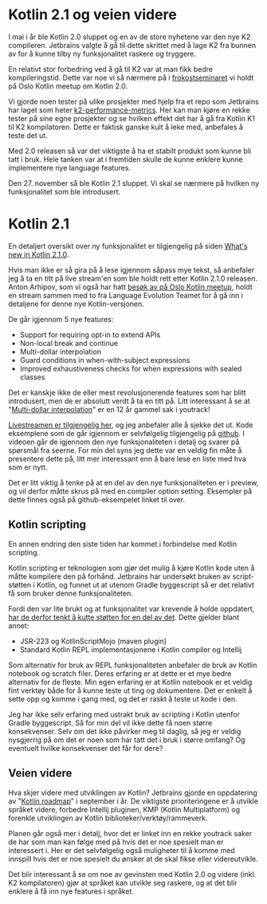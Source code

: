 # Kotlin 2.1 og veien videre

I mai i år ble Kotlin 2.0 sluppet og en av de store nyhetene var den nye K2 compileren.
Jetbrains valgte å gå til dette skrittet med å lage K2 fra bunnen av for å kunne tilby ny funksjonalitet raskere og tryggere.

En relativt stor forbedring ved å gå til K2 var at man fikk bedre kompileringstid.
Dette var noe vi så nærmere på i [frokostseminaret](https://www.meetup.com/meetup-group-nwerbymu/events/302809664) vi holdt på Oslo Kotlin meetup om Kotlin 2.0.

Vi gjorde noen tester på ulike prosjekter med hjelp fra et repo som Jetbrains har laget som heter [k2-performance-metrics](https://github.com/Kotlin/k2-performance-metrics).
Her kan man kjøre en rekke tester på sine egne prosjekter og se hvilken effekt det har å gå fra Kotlin K1 til K2 kompilatoren. Dette er faktisk ganske kult å leke med, anbefales å teste det ut.

Med 2.0 releasen så var det viktigste å ha et stabilt produkt som kunne bli tatt i bruk. 
Hele tanken var at i fremtiden skulle de kunne enklere kunne implementere nye language features.

Den 27. november så ble Kotlin 2.1 sluppet. Vi skal se nærmere på hvilken ny funksjonalitet som ble introdusert.

# Kotlin 2.1

En detaljert oversikt over ny funksjonalitet er tilgjengelig på siden [What's new in Kotlin 2.1.0](https://kotlinlang.org/docs/whatsnew21.html).

Hvis man ikke er så gira på å lese igjennom såpass mye tekst, så anbefaler jeg å ta en titt på live stream'en som ble holdt rett etter Kotlin 2.1.0 releasen.
Anton Arhipov, som vi også har hatt [besøk av på Oslo Kotlin meetup](https://www.meetup.com/meetup-group-nwerbymu/events/287832922/?utm_medium=referral&utm_campaign=share-btn_savedevents_share_modal&utm_source=link),
holdt en stream sammen med to fra Language Evolution Teamet for å gå inn i detaljene for denne nye Kotlin-versjonen.

De går igjennom 5 nye features:
- Support for requiring opt-in to extend APIs
- Non-local break and continue
- Multi-dollar interpolation
- Guard conditions in when-with-subject expressions
- Improved exhaustiveness checks for when expressions with sealed classes

Det er kanskje ikke de eller mest revolusjonerende features som har blitt introdusert, men de er absolutt verdt å ta en titt på.
Litt interessant å se at "[Multi-dollar interpolation](https://youtrack.jetbrains.com/issue/KT-2425/Multidollar-interpolation-improve-handling-of-in-string-literals)" er en 12 år gammel sak i youtrack!

[Livestreamen er tilgjengelig her](https://www.youtube.com/live/jlgRcpVRqEo?si=C9YrEFPgQoe6XK6w), og jeg anbefaler alle å sjekke det ut.
Kode eksemplene som de går igjennom er selvfølgelig tilgjengelig på [github](https://github.com/antonarhipov/kotlin-langauge-updates-2.1.0).
I videoen går de igjennom den nye funksjonaliteten i detalj og svarer på spørsmål fra seerne. 
For min del syns jeg dette var en veldig fin måte å presentere dette på, litt mer interessant enn å bare lese en liste med hva som er nytt.

Det er litt viktig å tenke på at en del av den nye funksjonaliteten er i preview, og vil derfor måtte skrus på med en compiler option setting.
Eksempler på dette finnes også på github-eksempelet linket til over.

## Kotlin scripting

En annen endring den siste tiden har kommet i forbindelse med Kotlin scripting.

Kotlin scripting er teknologien som gjør det mulig å kjøre Kotlin kode uten å måtte kompilere den på forhånd.
Jetbrains har undersøkt bruken av script-støtten i Kotlin, og funnet ut at utenom Gradle byggescript så er det relativt få som bruker denne funksjonaliteten.

Fordi den var lite brukt og at funksjonalitet var krevende å holde oppdatert, [har de derfor tenkt å kutte støtten for en del av det](https://blog.jetbrains.com/kotlin/2024/11/state-of-kotlin-scripting-2024/).
Dette gjelder blant annet:
- JSR-223 og KotlinScriptMojo (maven plugin)
- Standard Kotlin REPL implementasjonene i Kotlin compiler og Intellij

Som alternativ for bruk av REPL funksjonaliteten anbefaler de bruk av Kotlin notebook og scratch filer. Deres erfaring er at dette er et mye bedre alternativ for de fleste.
Min egen erfaring er at Kotlin notebook er et veldig fint verktøy både for å kunne teste ut ting og dokumentere.
Det er enkelt å sette opp og komme i gang med, og det er raskt å teste ut kode i den.

Jeg har ikke selv erfaring med ustrakt bruk av scripting i Kotlin utenfor Gradle byggescript.
Så for min del vil ikke dette få noen større konsekvenser. 
Selv om det ikke påvirker meg til daglig, så jeg er veldig nysgjerrig på om det er noen som har tatt det i bruk i større omfang?
Og eventuelt hvilke konsekvenser det får for dere?

## Veien videre

Hva skjer videre med utviklingen av Kotlin? Jetbrains gjorde en oppdatering av "[Kotlin roadmap](https://kotlinlang.org/docs/roadmap.html)" i september i år.
De viktigste prioriteringene er å utvikle språket videre, forbedre Intellij pluginen, KMP (Kotlin Multiplatform) og forenkle utviklingen av Kotlin biblioteker/verktøy/rammeverk.

Planen går også mer i detalj, hvor det er linket inn en rekke youtrack saker de har som man kan følge med på hvis det er noe spesielt man er interessert i.
Her er det selvfølgelig også muligheter til å komme med innspill hvis det er noe spesielt du ønsker at de skal fikse eller videreutvikle.

Det blir interessant å se om noe av gevinsten med Kotlin 2.0 og videre (inkl. K2 kompilatoren) gjør at språket kan utvikle seg raskere, og at det blir enklere å få inn nye features i språket.
